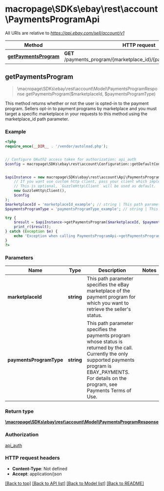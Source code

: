 # macropage\SDKs\ebay\rest\account\PaymentsProgramApi

All URIs are relative to *https://api.ebay.com/sell/account/v1*

Method | HTTP request | Description
------------- | ------------- | -------------
[**getPaymentsProgram**](PaymentsProgramApi.md#getPaymentsProgram) | **GET** /payments_program/{marketplace_id}/{payments_program_type} | 



## getPaymentsProgram

> \macropage\SDKs\ebay\rest\account\Model\PaymentsProgramResponse getPaymentsProgram($marketplaceId, $paymentsProgramType)



This method returns whether or not the user is opted-in to the payment program. Sellers opt-in to payment programs by marketplace and you must target a specific marketplace in your requests to this method using the marketplace_id path parameter.

### Example

```php
<?php
require_once(__DIR__ . '/vendor/autoload.php');


// Configure OAuth2 access token for authorization: api_auth
$config = macropage\SDKs\ebay\rest\account\Configuration::getDefaultConfiguration()->setAccessToken('YOUR_ACCESS_TOKEN');


$apiInstance = new macropage\SDKs\ebay\rest\account\Api\PaymentsProgramApi(
    // If you want use custom http client, pass your client which implements `GuzzleHttp\ClientInterface`.
    // This is optional, `GuzzleHttp\Client` will be used as default.
    new GuzzleHttp\Client(),
    $config
);
$marketplaceId = 'marketplaceId_example'; // string | This path parameter specifies the eBay marketplace of the payment program for which you want to retrieve the seller's status.
$paymentsProgramType = 'paymentsProgramType_example'; // string | This path parameter specifies the payments program whose status is returned by the call. Currently the only supported payments program is EBAY_PAYMENTS. For details on the program, see Payments Terms of Use.

try {
    $result = $apiInstance->getPaymentsProgram($marketplaceId, $paymentsProgramType);
    print_r($result);
} catch (Exception $e) {
    echo 'Exception when calling PaymentsProgramApi->getPaymentsProgram: ', $e->getMessage(), PHP_EOL;
}
?>
```

### Parameters


Name | Type | Description  | Notes
------------- | ------------- | ------------- | -------------
 **marketplaceId** | **string**| This path parameter specifies the eBay marketplace of the payment program for which you want to retrieve the seller&#39;s status. |
 **paymentsProgramType** | **string**| This path parameter specifies the payments program whose status is returned by the call. Currently the only supported payments program is EBAY_PAYMENTS. For details on the program, see Payments Terms of Use. |

### Return type

[**\macropage\SDKs\ebay\rest\account\Model\PaymentsProgramResponse**](../Model/PaymentsProgramResponse.md)

### Authorization

[api_auth](../../README.md#api_auth)

### HTTP request headers

- **Content-Type**: Not defined
- **Accept**: application/json

[[Back to top]](#) [[Back to API list]](../../README.md#documentation-for-api-endpoints)
[[Back to Model list]](../../README.md#documentation-for-models)
[[Back to README]](../../README.md)

